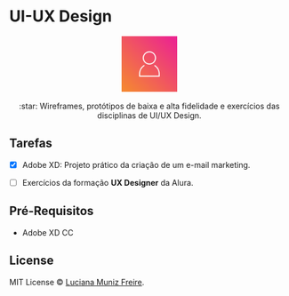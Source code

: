 # UI-UX Design

<div align="center">
    <img
        alt="User Experience"
        src="images/user.png"
        width="100">
</div>

<p align="center"> :star: Wireframes, protótipos de baixa e alta fidelidade e exercícios das disciplinas de UI/UX Design.</p>

## Tarefas

- [x] Adobe XD: Projeto prático da criação de um e-mail marketing.
- [ ] Exercícios da formação **UX Designer** da Alura.


## Pré-Requisitos

* Adobe XD CC


## License

MIT License © [Luciana Muniz Freire](https://br.linkedin.com/in/lumunizf).
